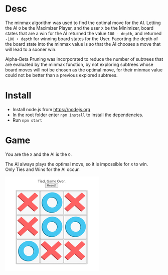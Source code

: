 # Desc
The minmax algorithm was used to find the optimal move for the AI. Letting the AI `O` be the Maximizer Player, and the user `X` be the Minimizer, board states that are a win for the AI returned the value `100 - depth`, and returned `-100 + depth` for winning board states for the User. Facorting the depth of the board state into the minmax value is so that the AI chooses a move that will lead to a sooner win.

Alpha-Beta Pruning was incorporated to reduce the number of subtrees that are evaluated by the minmax function, by not exploring subtrees whose board moves will not be chosen as the optimal move, for their minmax value could not be better than a previous explored subtrees.

# Install
- Install node.js from https://nodejs.org
- In the root folder enter ```npm install``` to install the dependencies.
- Run ```npm start```

# Game
You are the `X` and the AI is the `O`.

The AI always plays the optimal move, so it is impossible for `X` to win. <br/>
Only Ties and Wins for the AI occur.

![](https://github.com/cybergear791/TicTacToe-Best-Move/blob/master/src/images/Game_Screenshot.png)
